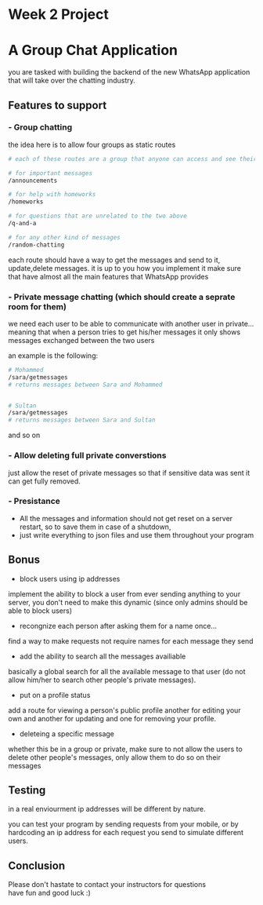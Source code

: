 # Week 2 Project

# A Group Chat Application

you are tasked with building the backend of the new WhatsApp application that will take over the chatting industry.

## Features to support

### - Group chatting

the idea here is to allow four groups as static routes

```bash
# each of these routes are a group that anyone can access and see their content as well as sending their own messages to them

# for important messages
/announcements

# for help with homeworks
/homeworks

# for questions that are unrelated to the two above
/q-and-a

# for any other kind of messages
/random-chatting

```

each route should have a way to get the messages and send to it, update,delete messages.
it is up to you how you implement it make sure that have almost all the main features that WhatsApp provides

### - Private message chatting (which should create a seprate room for them)

we need each user to be able to communicate with another user in private...
meaning that when a person tries to get his/her messages it only shows messages exchanged between the two users

an example is the following:

```bash
# Mohammed
/sara/getmessages
# returns messages between Sara and Mohammed


# Sultan
/sara/getmessages
# returns messages between Sara and Sultan
```

and so on

### - Allow deleting full private converstions

just allow the reset of private messages so that if sensitive data was sent it can get fully removed.

### - Presistance

- All the messages and information should not get reset on a server restart, so to save them in case of a shutdown,
- just write everything to json files and use them throughout your program

## Bonus

- block users using ip addresses

implement the ability to block a user from ever sending anything to your server, you don't need to make this dynamic (since only admins should be able to block users)

- recongnize each person after asking them for a name once...

find a way to make requests not require names for each message they send

- add the ability to search all the messages availiable

basically a global search for all the available message to that user (do not allow him/her to search other people's private messages).

- put on a profile status

add a route for viewing a person's public profile
another for editing your own and another for updating and one for removing your profile.

- deleteing a specific message

whether this be in a group or private, make sure to not allow the users to delete other people's messages, only allow them to do so on their messages

## Testing

in a real enviourment ip addresses will be different by nature.

you can test your program by sending requests from your mobile, or by hardcoding an ip address for each request you send to simulate different users.

## Conclusion

Please don't hastate to contact your instructors for questions  
have fun and good luck :)
